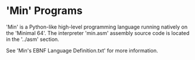 # 'Min' Programs

'Min' is a Python-like high-level programming language running natively on the 'Minimal 64'.
The interpreter 'min.asm' assembly source code is located in the '../asm' section.

See 'Min's EBNF Language Definition.txt' for more information.
